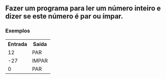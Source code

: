 <div>
  <h2>
    Fazer um programa para ler um número inteiro e dizer se este número é par ou ímpar.
  </h2>
  
  
  <h3>Exemplos</h3>
    <table>
        <tr>
            <th>Entrada</th>
            <th>Saída</th>
        </tr>
        <tr>
            <td>12</td>
            <td>PAR</td>
        </tr>
        <tr>
            <td>-27</td>
            <td>IMPAR</td>
        </tr>
        <tr>
            <td>0</td>
            <td>PAR</td>
        </tr>
    </table>
    </div>
